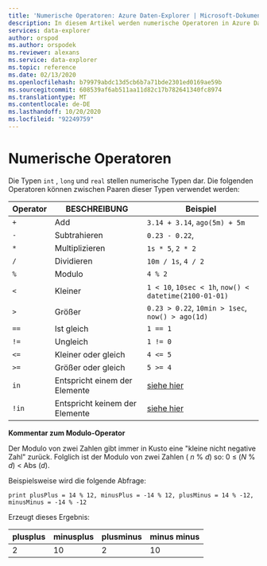 ```yaml
---
title: 'Numerische Operatoren: Azure Daten-Explorer | Microsoft-Dokumentation'
description: In diesem Artikel werden numerische Operatoren in Azure Daten-Explorer beschrieben.
services: data-explorer
author: orspod
ms.author: orspodek
ms.reviewer: alexans
ms.service: data-explorer
ms.topic: reference
ms.date: 02/13/2020
ms.openlocfilehash: b79979abdc13d5cb6b7a71bde2301ed0169ae59b
ms.sourcegitcommit: 608539af6ab511aa11d82c17b782641340fc8974
ms.translationtype: MT
ms.contentlocale: de-DE
ms.lasthandoff: 10/20/2020
ms.locfileid: "92249759"
---
```

# <a name="numerical-operators"></a>Numerische Operatoren

Die Typen `int` , `long` und `real` stellen numerische Typen dar.
Die folgenden Operatoren können zwischen Paaren dieser Typen verwendet werden:

Operator       |BESCHREIBUNG                         |Beispiel
---------------|------------------------------------|-----------------------
`+`            |Add                                 |`3.14 + 3.14`, `ago(5m) + 5m`
`-`            |Subtrahieren                            |`0.23 - 0.22`,
`*`            |Multiplizieren                            |`1s * 5`, `2 * 2`
`/`            |Dividieren                              |`10m / 1s`, `4 / 2`
`%`            |Modulo                              |`4 % 2`
`<`            |Kleiner                                |`1 < 10`, `10sec < 1h`, `now() < datetime(2100-01-01)`
`>`            |Größer                             |`0.23 > 0.22`, `10min > 1sec`, `now() > ago(1d)`
`==`           |Ist gleich                              |`1 == 1`
`!=`           |Ungleich                          |`1 != 0`
`<=`           |Kleiner oder gleich                       |`4 <= 5`
`>=`           |Größer oder gleich                    |`5 >= 4`
`in`           |Entspricht einem der Elemente       |[siehe hier](inoperator.md)
`!in`          |Entspricht keinem der Elemente   |[siehe hier](inoperator.md)

**Kommentar zum Modulo-Operator**

Der Modulo von zwei Zahlen gibt immer in Kusto eine "kleine nicht negative Zahl" zurück.
Folglich ist der Modulo von zwei Zahlen ( *n*  %  *d*) so: 0 &le; (*N*  %  *d*) &lt; Abs (*d*).

Beispielsweise wird die folgende Abfrage:

```kusto
print plusPlus = 14 % 12, minusPlus = -14 % 12, plusMinus = 14 % -12, minusMinus = -14 % -12
```

Erzeugt dieses Ergebnis:

|plusplus  | minusplus  | plusminus  | minus minus|
|----------|------------|------------|-----------|
|2         | 10         | 2          | 10        |